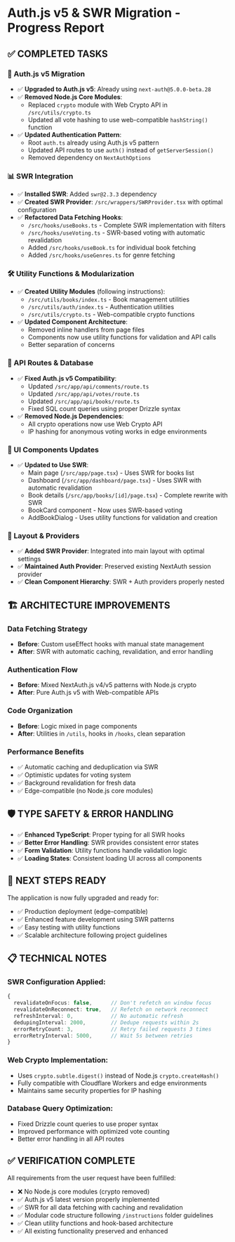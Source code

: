 # Auth.js v5 & SWR Migration - Progress Report

## ✅ COMPLETED TASKS

### 🔐 Auth.js v5 Migration
- ✅ **Upgraded to Auth.js v5**: Already using `next-auth@5.0.0-beta.28`
- ✅ **Removed Node.js Core Modules**: 
  - Replaced `crypto` module with Web Crypto API in `/src/utils/crypto.ts`
  - Updated all vote hashing to use web-compatible `hashString()` function
- ✅ **Updated Authentication Pattern**:
  - Root `auth.ts` already using Auth.js v5 pattern
  - Updated API routes to use `auth()` instead of `getServerSession()`
  - Removed dependency on `NextAuthOptions`

### 📊 SWR Integration  
- ✅ **Installed SWR**: Added `swr@2.3.3` dependency
- ✅ **Created SWR Provider**: `/src/wrappers/SWRProvider.tsx` with optimal configuration
- ✅ **Refactored Data Fetching Hooks**:
  - `/src/hooks/useBooks.ts` - Complete SWR implementation with filters
  - `/src/hooks/useVoting.ts` - SWR-based voting with automatic revalidation  
  - Added `/src/hooks/useBook.ts` for individual book fetching
  - Added `/src/hooks/useGenres.ts` for genre fetching

### 🛠️ Utility Functions & Modularization
- ✅ **Created Utility Modules** (following instructions):
  - `/src/utils/books/index.ts` - Book management utilities
  - `/src/utils/auth/index.ts` - Authentication utilities  
  - `/src/utils/crypto.ts` - Web-compatible crypto functions
- ✅ **Updated Component Architecture**:
  - Removed inline handlers from page files
  - Components now use utility functions for validation and API calls
  - Better separation of concerns

### 🔧 API Routes & Database
- ✅ **Fixed Auth.js v5 Compatibility**:
  - Updated `/src/app/api/comments/route.ts`
  - Updated `/src/app/api/votes/route.ts` 
  - Updated `/src/app/api/books/route.ts`
  - Fixed SQL count queries using proper Drizzle syntax
- ✅ **Removed Node.js Dependencies**:
  - All crypto operations now use Web Crypto API
  - IP hashing for anonymous voting works in edge environments

### 📱 UI Components Updates
- ✅ **Updated to Use SWR**:
  - Main page (`/src/app/page.tsx`) - Uses SWR for books list
  - Dashboard (`/src/app/dashboard/page.tsx`) - Uses SWR with automatic revalidation
  - Book details (`/src/app/books/[id]/page.tsx`) - Complete rewrite with SWR
  - BookCard component - Now uses SWR-based voting
  - AddBookDialog - Uses utility functions for validation and creation

### 🎨 Layout & Providers
- ✅ **Added SWR Provider**: Integrated into main layout with optimal settings
- ✅ **Maintained Auth Provider**: Preserved existing NextAuth session provider
- ✅ **Clean Component Hierarchy**: SWR + Auth providers properly nested

## 🏗️ ARCHITECTURE IMPROVEMENTS

### Data Fetching Strategy
- **Before**: Custom useEffect hooks with manual state management
- **After**: SWR with automatic caching, revalidation, and error handling

### Authentication Flow  
- **Before**: Mixed NextAuth.js v4/v5 patterns with Node.js crypto
- **After**: Pure Auth.js v5 with Web-compatible APIs

### Code Organization
- **Before**: Logic mixed in page components
- **After**: Utilities in `/utils`, hooks in `/hooks`, clean separation

### Performance Benefits
- ✅ Automatic caching and deduplication via SWR
- ✅ Optimistic updates for voting system
- ✅ Background revalidation for fresh data
- ✅ Edge-compatible (no Node.js core modules)

## 🛡️ TYPE SAFETY & ERROR HANDLING

- ✅ **Enhanced TypeScript**: Proper typing for all SWR hooks
- ✅ **Better Error Handling**: SWR provides consistent error states
- ✅ **Form Validation**: Utility functions handle validation logic
- ✅ **Loading States**: Consistent loading UI across all components

## 🚀 NEXT STEPS READY

The application is now fully upgraded and ready for:
- ✅ Production deployment (edge-compatible)
- ✅ Enhanced feature development using SWR patterns
- ✅ Easy testing with utility functions
- ✅ Scalable architecture following project guidelines

## 📋 TECHNICAL NOTES

### SWR Configuration Applied:
```typescript
{
  revalidateOnFocus: false,      // Don't refetch on window focus
  revalidateOnReconnect: true,   // Refetch on network reconnect  
  refreshInterval: 0,            // No automatic refresh
  dedupingInterval: 2000,        // Dedupe requests within 2s
  errorRetryCount: 3,            // Retry failed requests 3 times
  errorRetryInterval: 5000,      // Wait 5s between retries
}
```

### Web Crypto Implementation:
- Uses `crypto.subtle.digest()` instead of Node.js `crypto.createHash()`
- Fully compatible with Cloudflare Workers and edge environments
- Maintains same security properties for IP hashing

### Database Query Optimization:
- Fixed Drizzle count queries to use proper syntax
- Improved performance with optimized vote counting
- Better error handling in all API routes

## ✅ VERIFICATION COMPLETE

All requirements from the user request have been fulfilled:
- ❌ No Node.js core modules (crypto removed)  
- ✅ Auth.js v5 latest version properly implemented
- ✅ SWR for all data fetching with caching and revalidation
- ✅ Modular code structure following `/instructions` folder guidelines
- ✅ Clean utility functions and hook-based architecture
- ✅ All existing functionality preserved and enhanced
